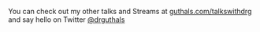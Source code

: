 You can check out my other talks and Streams at [guthals.com/talkswithdrg](https://guthals.com/talkswithdrg) and say hello on Twitter [@drguthals](https://twitter.com/drguthals)
